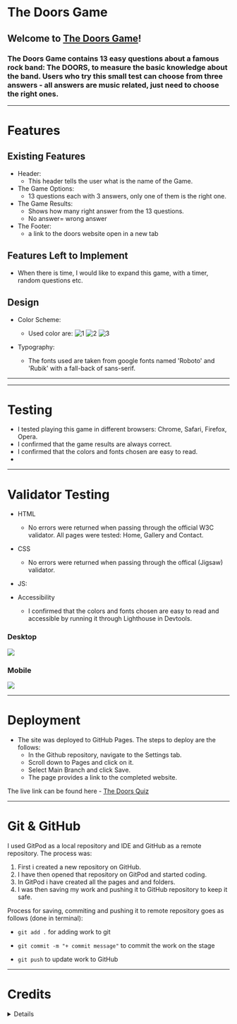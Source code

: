 # The Doors Game
## Welcome to [The Doors Game](https://peterszabo79.github.io/project-no2/index.html)!

### The Doors Game contains 13 easy questions about a famous rock band: The DOORS, to measure the basic knowledge about the band. Users who try this small test can choose from three answers - all answers are music related, just need to choose the right ones.

---

# Features 
## Existing Features
- Header:
  - This header tells the user what is the name of the Game.
- The Game Options:
   - 13 questions each with 3 answers, only one of them is the right one.
 - The Game Results:  
   - Shows how many right answer from the 13 questions.
   - No answer= wrong answer
- The Footer:
   - a link to the doors website open in a new tab

## Features Left to Implement
- When there is time, I would like to expand this game, with a timer, random questions etc.

## Design
- Color Scheme:
  - Used color are:
     ![1](assets/images/)
     ![2](assets/images/)
     ![3](assets/images/) 

- Typography:
  - The fonts used are taken from google fonts named 'Roboto' and 'Rubik' with a fall-back of sans-serif.

---
---

# Testing
- I tested playing this game in different browsers: Chrome, Safari, Firefox, Opera.
- I confirmed that the game results are always correct.
- I confirmed that the colors and fonts chosen are easy to read.
- 

---

# Validator Testing
- HTML
  - No errors were returned when passing through the official W3C validator. All pages were tested: Home, Gallery and Contact.

- CSS
  - No errors were returned when passing through the offical (Jigsaw) validator.

- JS:

- Accessibility
  - I confirmed that the colors and fonts chosen are easy to read and accessible by running it through Lighthouse in Devtools.


### Desktop 

![](assets/images/.jpeg)

### Mobile 

![](assets/images/.jpeg)

---

# Deployment
- The site was deployed to GitHub Pages. The steps to deploy are the follows:
  - In the Github repository, navigate to the Settings tab.
  - Scroll down to Pages and click on it.
  - Select Main Branch and click Save.
  - The page provides a link to the completed website.

The live link can be found here - [The Doors Quiz](https://peterszabo79.github.io/project-no2/index.html)


---

# Git & GitHub
I used GitPod as a local repository and IDE and GitHub as a remote repository. The process was:
  1. First i created a new repository on GitHub.
  2. I have then opened that repository on GitPod and started coding.
  3. In GitPod i have created all the pages and and folders.
  4. I was then saving my work and pushing it to GitHub repository to keep it safe.

Process for saving, commiting and pushing it to remote repository goes as follows (done in terminal):


 - `git add .` for adding work to git


 - `git commit -m "+ commit message"` to commit the work on the stage


 - `git push` to update work to GitHub

---

# Credits
<details>
<li>The "How to Make a Simple JavaScript Quiz" from sitepoint.com Walkthrough Project helped me from the beginning through to the finish of my project
</li>
<li>wikipedia</li>
<li>my first project-readme
<li>My cohort channel helped in fixing typing errors.</li>
<li>Google Fonts was used to choose my fonts, Roboto and Rubik.</li>
<li>Gitpod “Tips and Tricks” used during writing my project.</li>
<li>W3School was used while writing my project.</li>
<li>developer.mozilla.org was used while writing my project.</li>
<li>Grammarly was used to correct my text.</li>
<li>web.dev was used to test and improve UX.</li>
<li>Chrome Devtools was used for fixing my code all the way through my project.</li>
<li>The Code Institute “rock-paper-scissor” Walkthrough Project helped me for writing my README.</li>
</details>